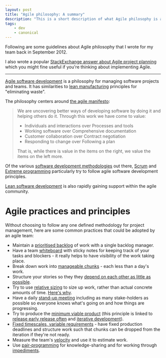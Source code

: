 ```yaml
---
layout: post
title: "Agile philosophy: A summary"
description: "This is a short description of what Agile philosophy is all about, distinct from any Agile methodologies (like Scrum or Kanban). I wrote this in September of 2012."
tags:
    - dev
    - canonical
---
```


Following are some guidelines about Agile philosophy that I wrote for my team back in September 2012.

I also wrote a popular [StackExchange answer about Agile project planning](http://programmers.stackexchange.com/questions/166570/programming-vs-planning/166591#166591) which you might fine useful if you're thinking about implementing Agile.

---

[Agile software development](http://en.wikipedia.org/wiki/Agile_web_development) is a philosophy for managing software projects and teams. It has similarities to [lean manufacturing](http://en.wikipedia.org/wiki/Lean_manufacturing) principles for "eliminating waste".

The philosophy centers around [the agile manifesto](http://en.wikipedia.org/wiki/Agile_software_development#Agile_Manifesto):

> We are uncovering better ways of developing software by doing it and helping others do it. Through this work we have come to value:
>
> - Individuals and interactions over Processes and tools
> - Working software over Comprehensive documentation
> - Customer collaboration over Contract negotiation
> - Responding to change over Following a plan
>
> That is, while there is value in the items on the right, we value the items on the left more.

Of the various [software development methodologies](http://en.wikipedia.org/wiki/Software_development_methodology) out there, [Scrum](http://en.wikipedia.org/wiki/Scrum_(development)) and [Extreme programming](http://en.wikipedia.org/wiki/Extreme_Programming) particularly try to follow agile software development principles.

[Lean software development](http://en.wikipedia.org/wiki/Lean_software_development) is also rapidly gaining support within the agile community.

Agile practices and principles
===

Without choosing to follow any one defined methodology for project management, here are some common practices that could be adopted by an agile team:

- Maintain a [prioritised backlog](http://guide.agilealliance.org/guide/backlog.html) of work with a single backlog manager.
- Have a team [whiteboard](http://www.allaboutagile.com/the-power-of-a-whiteboard/) with sticky notes for keeping track of your tasks and blockers - it really helps to have visibility of the work taking place.
- Break down work into [manageable chunks](http://pivotallabs.com/epic-sharding/) - each less than a day's work.
- Structure your stories so they they [depend on each other as little as possible](http://itsadeliverything.com/user-story-dependencies-are-more-apparent-than-real).
- Try to use [relative sizing](http://guide.agilealliance.org/guide/relative.html) to size up work, rather than actual concrete amounts of time. [Here's why](https://www.youtube.com/watch?v=90Xx8QVnXRc).
- Have a daily [stand-up meeting](http://en.wikipedia.org/wiki/Stand-up_meeting) including as many stake-holders as possible so everyone knows what's going on and how things are progressing.
- Try to produce the [minimum viable product](http://en.wikipedia.org/wiki/Minimum_viable_product) (this principle is linked to [release early release often](http://en.wikipedia.org/wiki/Release_early,_release_often) and [iterative development](http://en.wikipedia.org/wiki/Iterative_and_incremental_development)).
- [Fixed timescales, variable requirements](http://www.allaboutagile.com/agile-principle-3-time-waits-for-no-man/) - have fixed production deadlines and structure work such that chunks can be dropped from the iteration if they're not ready.
- Measure the team's [velocity](http://en.wikipedia.org/wiki/Velocity_(software_development)) and use it to estimate work.
- Use [pair-programming](http://en.wikipedia.org/wiki/Pair_programming) for knowledge-sharing and for working through [impediments](http://www.leanagiletraining.com/scrum/what-are-impediments/).
